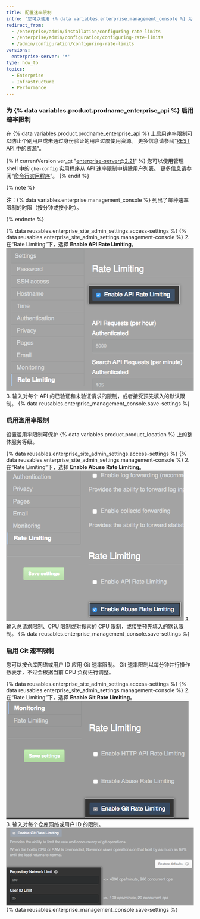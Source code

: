 ```yaml
---
title: 配置速率限制
intro: '您可以使用 {% data variables.enterprise.management_console %} 为 {% data variables.product.prodname_ghe_server %} 配置速率限制。'
redirect_from:
  - /enterprise/admin/installation/configuring-rate-limits
  - /enterprise/admin/configuration/configuring-rate-limits
  - /admin/configuration/configuring-rate-limits
versions:
  enterprise-server: '*'
type: how_to
topics:
  - Enterprise
  - Infrastructure
  - Performance
---
```

### 为 {% data variables.product.prodname_enterprise_api %} 启用速率限制

在 {% data variables.product.prodname_enterprise_api %} 上启用速率限制可以防止个别用户或未通过身份验证的用户过度使用资源。 更多信息请参阅“[REST API 中的资源](/rest/overview/resources-in-the-rest-api#rate-limiting)”。

{% if currentVersion ver_gt "enterprise-server@2.21" %}
您可以使用管理 shell 中的 `ghe-config` 实用程序从 API 速率限制中排除用户列表。 更多信息请参阅“[命令行实用程序](/enterprise/admin/configuration/command-line-utilities#ghe-config)”。
{% endif %}

{% note %}

**注**：{% data variables.enterprise.management_console %} 列出了每种速率限制的时限（按分钟或按小时）。

{% endnote %}

{% data reusables.enterprise_site_admin_settings.access-settings %}
{% data reusables.enterprise_site_admin_settings.management-console %}
2. 在“Rate Limiting”下，选择 **Enable API Rate Limiting**。 ![用于启用 API 速率限制的复选框](/assets/images/enterprise/management-console/api-rate-limits-checkbox.png)
3. 输入对每个 API 的已验证和未验证请求的限制，或者接受预先填入的默认限制。
{% data reusables.enterprise_management_console.save-settings %}

### 启用滥用率限制

设置滥用率限制可保护 {% data variables.product.product_location %} 上的整体服务等级。

{% data reusables.enterprise_site_admin_settings.access-settings %}
{% data reusables.enterprise_site_admin_settings.management-console %}
2. 在“Rate Limiting”下，选择 **Enable Abuse Rate Limiting**。 ![用于启用滥用率限制的复选框](/assets/images/enterprise/management-console/abuse-rate-limits-checkbox.png)
3. 输入总请求限制、CPU 限制或对搜索的 CPU 限制，或接受预先填入的默认限制。
{% data reusables.enterprise_management_console.save-settings %}

### 启用 Git 速率限制

您可以按仓库网络或用户 ID 应用 Git 速率限制。 Git 速率限制以每分钟并行操作数表示，不过会根据当前 CPU 负荷进行调整。

{% data reusables.enterprise_site_admin_settings.access-settings %}
{% data reusables.enterprise_site_admin_settings.management-console %}
2. 在“Rate Limiting”下，选择 **Enable Git Rate Limiting**。 ![用于启用 Git 速率限制的复选框](/assets/images/enterprise/management-console/git-rate-limits-checkbox.png)
3. 输入对每个仓库网络或用户 ID 的限制。 ![仓库网络和用户 ID 限制的字段](/assets/images/enterprise/management-console/example-git-rate-limits.png)
{% data reusables.enterprise_management_console.save-settings %}
